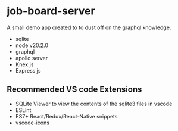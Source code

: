 # job-board-server

A small demo app created to to dust off on the graphql knowledge.

- sqlite
- node v20.2.0
- graphql
- apollo server
- Knex.js
- Express js

## Recommended VS code Extensions

- SQLite Viewer to view the contents of the sqlite3 files in vscode
- ESLint
- ES7+ React/Redux/React-Native snippets
- vscode-icons

